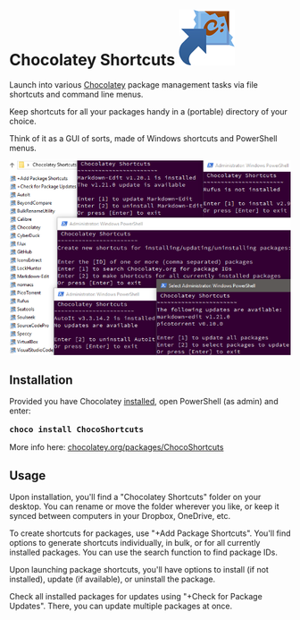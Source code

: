 # Chocolatey Shortcuts ![Icon](./Icon.png)

Launch into various [Chocolatey](https://chocolatey.org/) package management tasks via file shortcuts and command line menus. 

Keep shortcuts for all your packages handy in a (portable) directory of your choice.

Think of it as a GUI of sorts, made of Windows shortcuts and PowerShell menus.

![Screenshot](./Screenshot.png)

## Installation

Provided you have Chocolatey [installed](https://chocolatey.org/install), open PowerShell (as admin) and enter: 

<big>**`choco install ChocoShortcuts`**</big>

More info here: [chocolatey.org/packages/ChocoShortcuts](https://chocolatey.org/packages/ChocoShortcuts/)

## Usage

Upon installation, you'll find a "Chocolatey Shortcuts" folder on your desktop. You can rename or move the folder wherever you like, or keep it synced between computers in your Dropbox, OneDrive, etc. 

To create shortcuts for packages, use "+Add Package Shortcuts". You'll find options to generate shortcuts individually, in bulk, or for all currently installed packages. You can use the search function to find package IDs.

Upon launching package shortcuts, you'll have options to install (if not installed), update (if available), or uninstall the package.

Check all installed packages for updates using "+Check for Package Updates". There, you can update multiple packages at once.